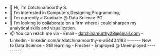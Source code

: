 - 👋 Hi, I’m Datchinamoorthy S.
- 👀 I’m interested in Computers,Designing,Programming,
- 🌱 I’m currently a Graduate @ Data Science PG.
- 💞️ I’m looking to collaborate on a firm where i could sharpen my analytical skills and visualization.
- 📫 You can reach me via - Email - datchinamurthy28@gmail.com
                          - Linkedin - linkedin.com/in/datchinamoorthy-s-a64404193
------- New to Data Science - Still learning - Fresher - Employed @ Unemployed ----------

<!---
Datchina-28/Datchina-28 is a ✨ special ✨ repository because its `README.md` (this file) appears on your GitHub profile.
You can click the Preview link to take a look at your changes.
--->
